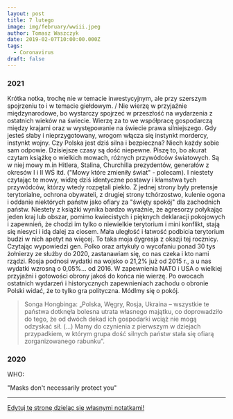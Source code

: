 ```yaml
---
layout: post
title: 7 lutego
image: img/february/wwiii.jpeg
author: Tomasz Waszczyk
date: 2019-02-07T10:00:00.000Z
tags:
  - Coronavirus
draft: false
---
```


### 2021

Krótka notka, trochę nie w temacie inwestycyjnym, ale przy szerszym spojrzeniu to i w temacie giełdowym. / Nie wierzę w przyjaźnie międzynarodowe, bo wystarczy spojrzeć w przeszłość na wydarzenia z ostatnich wieków na świecie. Wierzę za to we współpracę gospodarczą między krajami oraz w występowanie na świecie prawa silniejszego. Gdy jesteś słaby i nieprzygotowany, wrogom włącza się instynkt mordercy, instynkt wojny. Czy Polska jest dziś silna i bezpieczna? Niech każdy sobie sam odpowie. Dzisiejsze czasy są dość niepewne. Piszę to, bo akurat czytam książkę o wielkich mowach, różnych przywódców światowych. Są w niej mowy m.in Hitlera, Stalina, Churchilla prezydentów, generałów z okresów I i II WŚ itd. ("Mowy które zmieniły świat" - polecam). I niestety czytając te mowy, widzę dziś identyczne postawy i kłamstwa tych przywódców, którzy wtedy rozpętali piekło. Z jednej strony były pretensje terytorialne, ochrona obywateli, z drugiej strony tchórzostwo, kulenie ogona i oddanie niektórych państw jako ofiary za "święty spokój" dla zachodnich państw. Niestety z książki wynika bardzo wyraźnie, że agresorzy połykając jeden kraj lub obszar, pomimo kwiecistych i pięknych deklaracji pokojowych i zapewnień, że chodzi im tylko o niewielkie terytorium i mini konflikt, stają się niesyci i idą dalej za ciosem. Mała uległość i łatwość podbicia terytorium budzi w nich apetyt na więcej. To taka moja dygresja z okazji tej rocznicy. Czytając wypowiedzi gen. Polko oraz artykuły o wycofaniu ponad 30 tys żołnierzy ze służby do 2020, zastanawiam się, co nas czeka i kto nami rządzi. Rosja podnosi wydatki na wojsko o 21,2% już od 2015 r., a u nas wydatki wzrosną o 0,05%... od 2016. W zapewnienia NATO i USA o wielkiej przyjaźni i gotowości obrony jakoś do końca nie wierzę. Po owocach ostatnich wydarzeń i historycznych zapewnieniach zachodu o obronie Polski widać, że to tylko gra polityczna. Módlmy się o pokój.

> Songa Hongbinga: „Polska, Węgry, Rosja, Ukraina – wszystkie te państwa dotknęła bolesna utrata własnego majątku, co doprowadziło do tego, że od dwóch dekad ich gospodarki wciąż nie mogą odzyskać sił. (…) Mamy do czynienia z pierwszym w dziejach przypadkiem, w którym grupa dość silnych państw stała się ofiarą zorganizowanego rabunku”.

### 2020

WHO:

"Masks don't necessarily protect you"

---

<a href="https://github.com/TomaszWaszczyk/historia.waszczyk.com/edit/master/src/content/february-7.md" target="_blank">Edytuj tę stronę dzieląc się własnymi notatkami!</a>

